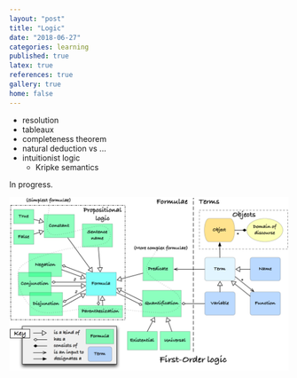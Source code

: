 ```yaml
---
layout: "post"
title: "Logic"
date: "2018-06-27"
categories: learning
published: true
latex: true
references: true
gallery: true
home: false
---
```


- resolution
- tableaux
- completeness theorem
- natural deduction vs ...
- intuitionist logic
  - Kripke semantics

In progress.

![](/assets/png-images/2018-06-27-learning-logic-18987575.png)
